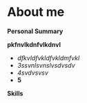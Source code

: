 # About me 

**Personal Summary**

**pkfnvlkdnfvlkdnvl**

 - *dfkvldfvkldfvkldmfvkl* 
 -	*3ssvnlsvnslvsdvsdv*
 -	*4svdvsvsv*
 -	**5**
 

**Skills**

